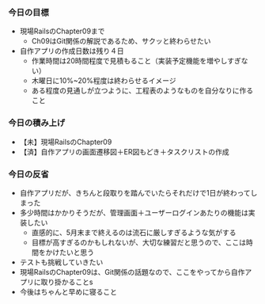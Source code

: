 ### 今日の目標
- 現場RailsのChapter09まで
  - Ch09はGit関係の解説であるため、サクッと終わらせたい
- 自作アプリの作成日数は残り４日
  - 作業時間は20時間程度で見積もること（実装予定機能を増やしすぎない）
  - 木曜日に10%~20%程度は終わらせるイメージ
  - ある程度の見通しが立つように、工程表のようなものを自分なりに作ること

### 今日の積み上げ
- 【未】現場RailsのChapter09
- 【済】自作アプリの画面遷移図＋ER図もどき＋タスクリストの作成

### 今日の反省  
- 自作アプリだが、きちんと段取りを踏んでいたらそれだけで1日が終わってしまった
- 多少時間はかかりそうだが、管理画面＋ユーザーログインあたりの機能は実装したい
  - 直感的に、5月末まで終えるのは流石に厳しすぎるような気がする
  - 目標が高すぎるのかもしれないが、大切な練習だと思うので、ここは時間をかけたいと思う
- テストも挑戦していきたい
- 現場RailsのChapter09は、Git関係の話題なので、ここをやってから自作アプリに取り掛かることs
- 今後はちゃんと早めに寝ること